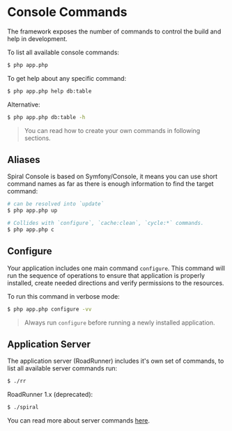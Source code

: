 # Console Commands
The framework exposes the number of commands to control the build and help in development.

To list all available console commands:

```bash
$ php app.php
```

To get help about any specific command:

```bash
$ php app.php help db:table
```

Alternative: 

```bash
$ php app.php db:table -h
```

> You can read how to create your own commands in following sections.

## Aliases
Spiral Console is based on Symfony/Console, it means you can use short command names as far as there is enough information to find the target command:

```bash
# can be resolved into `update`
$ php app.php up 

# Collides with `configure`, `cache:clean`, `cycle:*` commands.
$ php app.php c
```

## Configure
Your application includes one main command `configure`. This command will run the sequence of operations to ensure
that application is properly installed, create needed directions and verify permissions to the resources.

To run this command in verbose mode:

```bash
$ php app.php configure -vv
```

> Always run `configure` before running a newly installed application.

## Application Server
The application server (RoadRunner) includes it's own set of commands, to list all available server commands run:

```bash
$ ./rr
```

RoadRunner 1.x (deprecated):
```bash
$ ./spiral
```

You can read more about server commands [here](https://roadrunner.dev/docs/beep-beep-cli).
